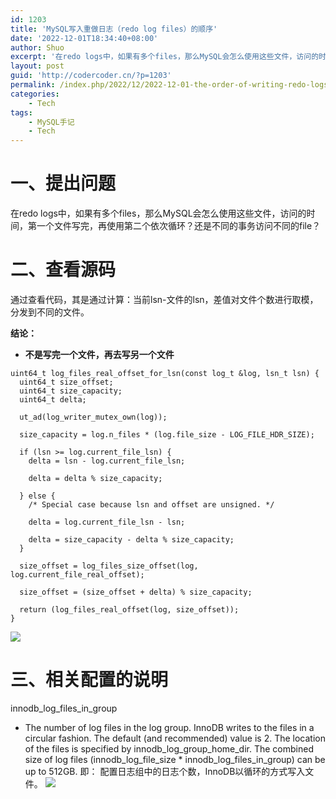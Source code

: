 ```yaml
---
id: 1203
title: 'MySQL写入重做日志（redo log files）的顺序'
date: '2022-12-01T18:34:40+08:00'
author: Shuo
excerpt: '在redo logs中，如果有多个files，那么MySQL会怎么使用这些文件，访问的时间，第一个使用结束再使用第二个依次循环？还是不同的事务访问不同的file？'
layout: post
guid: 'http://codercoder.cn/?p=1203'
permalink: /index.php/2022/12/2022-12-01-the-order-of-writing-redo-logs
categories:
    - Tech
tags:
    - MySQL手记
    - Tech
---
```


# 一、提出问题
在redo logs中，如果有多个files，那么MySQL会怎么使用这些文件，访问的时间，第一个文件写完，再使用第二个依次循环？还是不同的事务访问不同的file？

# 二、查看源码
通过查看代码，其是通过计算：当前lsn-文件的lsn，差值对文件个数进行取模，分发到不同的文件。

**结论：**
* **不是写完一个文件，再去写另一个文件**

```
uint64_t log_files_real_offset_for_lsn(const log_t &log, lsn_t lsn) {
  uint64_t size_offset;
  uint64_t size_capacity;
  uint64_t delta;

  ut_ad(log_writer_mutex_own(log));

  size_capacity = log.n_files * (log.file_size - LOG_FILE_HDR_SIZE);

  if (lsn >= log.current_file_lsn) {
    delta = lsn - log.current_file_lsn;

    delta = delta % size_capacity;

  } else {
    /* Special case because lsn and offset are unsigned. */

    delta = log.current_file_lsn - lsn;

    delta = size_capacity - delta % size_capacity;
  }

  size_offset = log_files_size_offset(log, log.current_file_real_offset);

  size_offset = (size_offset + delta) % size_capacity;

  return (log_files_real_offset(log, size_offset));
}
```
![](http://codercoder.cn/wp-content/uploads/2022/12/2022-12-01-the-order-of-writing-redo-logs-1.png)

# 三、相关配置的说明
innodb_log_files_in_group
* The number of log files in the log group. InnoDB writes to the files in a circular fashion. The default (and recommended) value is 2. The location of the files is specified by innodb_log_group_home_dir. The combined size of log files (innodb_log_file_size * innodb_log_files_in_group) can be up to 512GB.
即：
配置日志组中的日志个数，InnoDB以循环的方式写入文件。
![](http://codercoder.cn/wp-content/uploads/2022/12/2022-12-01-the-order-of-writing-redo-logs-2.png)
